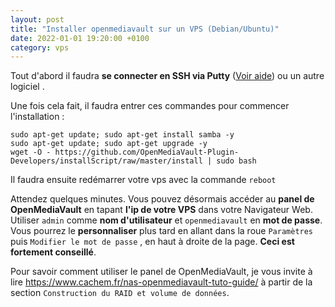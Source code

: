 ```yaml
---
layout: post
title: "Installer openmediavault sur un VPS (Debian/Ubuntu)"
date: 2022-01-01 19:20:00 +0100
category: vps
---
```


Tout d'abord il faudra **se connecter en SSH via Putty** ([Voir aide](/vps/Connexion-a-un-VPS-en-SSH-avec-Putty)) ou un autre logiciel .

Une fois cela fait, il faudra entrer ces commandes pour commencer l'installation :

```
sudo apt-get update; sudo apt-get install samba -y
sudo apt-get update; sudo apt-get upgrade -y
wget -O - https://github.com/OpenMediaVault-Plugin-Developers/installScript/raw/master/install | sudo bash
```

Il faudra ensuite redémarrer votre vps avec la commande `reboot`

Attendez quelques minutes. Vous pouvez désormais accéder au **panel de OpenMediaVault** en tapant **l'ip de votre VPS** dans votre Navigateur Web. Utiliser `admin` comme **nom d'utilisateur** et `openmediavault`  en **mot de passe**. Vous pourrez le **personnaliser** plus tard en allant dans la roue `Paramètres` puis `Modifier le mot de passe` , en haut à droite de la page. **Ceci est fortement conseillé**.

Pour savoir comment utiliser le panel de OpenMediaVault, je vous invite à lire <https://www.cachem.fr/nas-openmediavault-tuto-guide/> à partir de la section `Construction du RAID et volume de données`.
